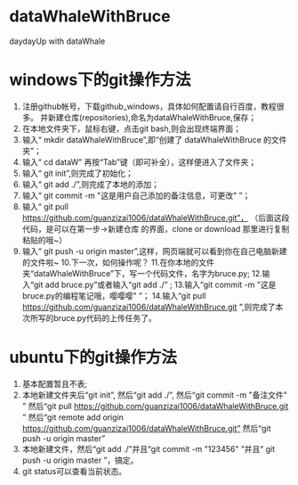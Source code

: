 # dataWhaleWithBruce
daydayUp with dataWhale

# windows下的git操作方法
1. 注册github帐号，下载github_windows，具体如何配置请自行百度，教程很多。
   并新建仓库(repositories),命名为dataWhaleWithBruce,保存；
2. 在本地文件夹下，鼠标右键，点击git bash,则会出现终端界面；
3. 输入“ mkdir dataWhaleWithBruce”,即“创建了 dataWhaleWithBruce 的文件夹”；
4. 输入“ cd dataW” 再按“Tab”键（即可补全），这样便进入了文件夹；
5. 输入“ git init”,则完成了初始化；
6. 输入“ git add ./”,则完成了本地的添加；
7. 输入“ git commit -m "这是用户自己添加的备注信息，可更改"        ”；
8. 输入“ git pull https://github.com/guanzizai1006/dataWhaleWithBruce.git”，  （后面这段代码，是可以在第一步->新建仓库 的界面，clone or download 那里进行复制粘贴的哦~）
9. 输入“ git push -u origin master”,这样，网页端就可以看到你在自己电脑新建的文件啦~
10.下一次，如何操作呢？
11.在你本地的文件夹“dataWhaleWithBruce”下，写一个代码文件，名字为bruce.py;
12.输入“git add bruce.py”或者输入“git add ./”  ;
13.输入“git commit -m "这是bruce.py的编程笔记哦，嘤嘤嘤"   ”；
14.输入“git pull https://github.com/guanzizai1006/dataWhaleWithBruce.git ”,则完成了本次所写的bruce.py代码的上传任务了。

# ubuntu下的git操作方法
1. 基本配置暂且不表;
2. 本地新建文件夹后“git init”,
   然后“git add ./”,
   然后“git commit -m "备注文件" ”
   然后“git pull https://github.com/guanzizai1006/dataWhaleWithBruce.git ”
   然后“git remote add origin https://github.com/guanzizai1006/dataWhaleWithBruce.git”
   然后“git push -u origin master”
3. 本地新建文件，然后“git add ./”并且“git commit -m "123456" ”并且“ git push -u origin master ”，搞定。
4. git status可以查看当前状态。






